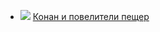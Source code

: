 * ![](/books/sf_fantasy/Стив%20Перри/Конан%20и%20повелители%20пещер.jpg) [Конан и повелители пещер](/books/sf_fantasy/Стив%20Перри/Конан%20и%20повелители%20пещер)